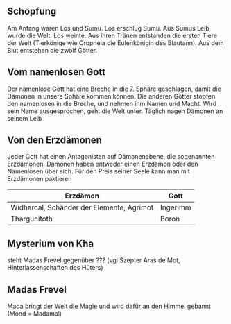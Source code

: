 ## Schöpfung
Am Anfang waren Los und Sumu. Los erschlug Sumu. Aus Sumus Leib wurde die Welt. Los weinte. Aus ihren Tränen entstanden die ersten Tiere der Welt (Tierkönige wie  Oropheia die Eulenkönigin des Blautann). Aus dem Blut entstehen die zwölf Götter.

## Vom namenlosen Gott
Der namenlose Gott hat eine Breche in die 7. Sphäre geschlagen, damit die Dämonen in unsere Sphäre kommen können. Die anderen Götter stopfen den namenlosen in die Breche, und nehmen ihm Namen und Macht. Wird sein Name ausgesprochen, geht die Welt unter. Täglich nagen Dämonen an seinem Leib
## Von den Erzdämonen
Jeder Gott hat einen Antagonisten auf Dämonenebene, die sogenannten Erzdämonen. Dämonen haben entweder einen Erzdämon oder den Namenlosen über sich.
Für den Preis seiner Seele kann man mit Erzdämonen paktieren

| Erzdämon                                  | Gott     |
| ----------------------------------------- | -------- |
| Widharcal, Schänder der Elemente, Agrimot | Ingerimm |
| Thargunitoth                              | Boron    |

## Mysterium von Kha
steht Madas Frevel gegenüber ??? (vgl Szepter Aras de Mot, Hinterlassenschaften des Hüters)
## Madas Frevel
Mada bringt der Welt die Magie und wird dafür an den Himmel gebannt (Mond = Madamal)

